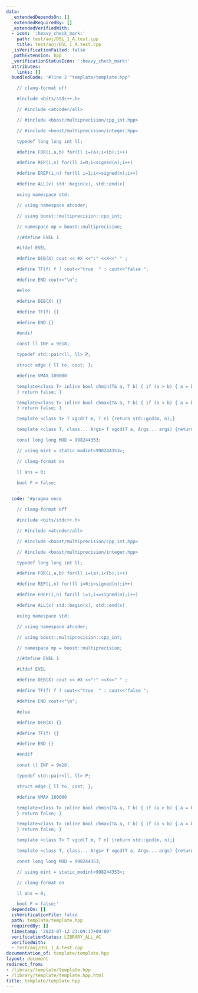 ```yaml
---
data:
  _extendedDependsOn: []
  _extendedRequiredBy: []
  _extendedVerifiedWith:
  - icon: ':heavy_check_mark:'
    path: test/aoj/DSL_1_A.test.cpp
    title: test/aoj/DSL_1_A.test.cpp
  _isVerificationFailed: false
  _pathExtension: hpp
  _verificationStatusIcon: ':heavy_check_mark:'
  attributes:
    links: []
  bundledCode: '#line 2 "template/template.hpp"

    // clang-format off

    #include <bits/stdc++.h>

    // #include <atcoder/all>

    // #include <boost/multiprecision/cpp_int.hpp>

    // #include <boost/multiprecision/integer.hpp>

    typedef long long int ll;

    #define FOR(i,a,b) for(ll i=(a);i<(b);i++)

    #define REP(i,n) for(ll i=0;i<signed(n);i++)

    #define EREP(i,n) for(ll i=1;i<=signed(n);i++)

    #define ALL(x) std::begin(x), std::end(x)

    using namespace std;

    // using namespace atcoder;

    // using boost::multiprecision::cpp_int;

    // namespace mp = boost::multiprecision;

    //#define EVEL 1

    #ifdef EVEL

    #define DEB(X) cout << #X <<":" <<X<<" " ;

    #define TF(f) f ? cout<<"true  " : cout<<"false ";

    #define END cout<<"\n";

    #else

    #define DEB(X) {}

    #define TF(f) {}

    #define END {}

    #endif

    const ll INF = 9e18;

    typedef std::pair<ll, ll> P;

    struct edge { ll to, cost; };

    #define VMAX 100000

    template<class T> inline bool chmin(T& a, T b) { if (a > b) { a = b; return true;
    } return false; }

    template<class T> inline bool chmax(T& a, T b) { if (a < b) { a = b; return true;
    } return false; }

    template <class T> T vgcd(T m, T n) {return std::gcd(m, n);}

    template <class T, class... Args> T vgcd(T a, Args... args) {return vgcd(a, vgcd(args...));}

    const long long MOD = 998244353;

    // using mint = static_modint<998244353>;

    // clang-format on

    ll ans = 0;

    bool F = false;

    '
  code: '#pragma once

    // clang-format off

    #include <bits/stdc++.h>

    // #include <atcoder/all>

    // #include <boost/multiprecision/cpp_int.hpp>

    // #include <boost/multiprecision/integer.hpp>

    typedef long long int ll;

    #define FOR(i,a,b) for(ll i=(a);i<(b);i++)

    #define REP(i,n) for(ll i=0;i<signed(n);i++)

    #define EREP(i,n) for(ll i=1;i<=signed(n);i++)

    #define ALL(x) std::begin(x), std::end(x)

    using namespace std;

    // using namespace atcoder;

    // using boost::multiprecision::cpp_int;

    // namespace mp = boost::multiprecision;

    //#define EVEL 1

    #ifdef EVEL

    #define DEB(X) cout << #X <<":" <<X<<" " ;

    #define TF(f) f ? cout<<"true  " : cout<<"false ";

    #define END cout<<"\n";

    #else

    #define DEB(X) {}

    #define TF(f) {}

    #define END {}

    #endif

    const ll INF = 9e18;

    typedef std::pair<ll, ll> P;

    struct edge { ll to, cost; };

    #define VMAX 100000

    template<class T> inline bool chmin(T& a, T b) { if (a > b) { a = b; return true;
    } return false; }

    template<class T> inline bool chmax(T& a, T b) { if (a < b) { a = b; return true;
    } return false; }

    template <class T> T vgcd(T m, T n) {return std::gcd(m, n);}

    template <class T, class... Args> T vgcd(T a, Args... args) {return vgcd(a, vgcd(args...));}

    const long long MOD = 998244353;

    // using mint = static_modint<998244353>;

    // clang-format on

    ll ans = 0;

    bool F = false;'
  dependsOn: []
  isVerificationFile: false
  path: template/template.hpp
  requiredBy: []
  timestamp: '2023-07-12 23:09:17+09:00'
  verificationStatus: LIBRARY_ALL_AC
  verifiedWith:
  - test/aoj/DSL_1_A.test.cpp
documentation_of: template/template.hpp
layout: document
redirect_from:
- /library/template/template.hpp
- /library/template/template.hpp.html
title: template/template.hpp
---
```

